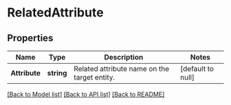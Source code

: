 # RelatedAttribute

## Properties
Name | Type | Description | Notes
------------ | ------------- | ------------- | -------------
**Attribute** | **string** | Related attribute name on the target entity. | [default to null]

[[Back to Model list]](../README.md#documentation-for-models) [[Back to API list]](../README.md#documentation-for-api-endpoints) [[Back to README]](../README.md)

